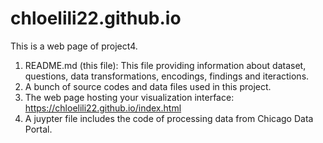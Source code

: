 # chloelili22.github.io

This is a web page of project4.
1. README.md (this file): This file providing information about dataset, questions, data transformations, encodings, findings and iteractions.
2. A bunch of source codes and data files used in this project.
3. The web page hosting your visualization interface: https://chloelili22.github.io/index.html
4. A juypter file includes the code of processing data from Chicago Data Portal.
